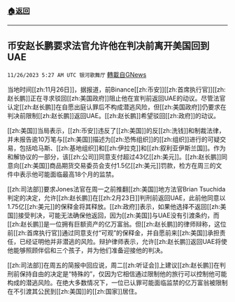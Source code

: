 ###  [:house:返回](README.md)
---


## 币安赵长鹏要求法官允许他在判决前离开美国回到UAE
`11/26/2023 5:27 AM UTC 银河歌舞厅` [轉載自GNews](https://gnews.org/articles/2038162)

当地时间[[zh:11月26日]]，据报道，前Binance[[zh:币安]][[zh:首席执行官]][[zh:赵长鹏]]正在寻求驳回[[zh:美国政府]]阻止他在宣判前返回UAE的动议。尽管法官认定[[zh:赵长鹏]]在自愿出庭认罪后不构成潜逃风险，但[[zh:美国政府]]仍要求在判决前限制[[zh:赵长鹏]]返回UAE。[[zh:赵长鹏]]希望驳回[[zh:政府]]的动议。

[[zh:美国]]当局表示，[[zh:币安]]违反了[[zh:美国]]的反[[zh:洗钱]]和制裁法律，并未报告逾10万笔与[[zh:美国]]描述为[[zh:恐怖组织]]的[[zh:组织]]进行的可疑交易，包括哈马斯、[[zh:基地组织]]和[[zh:伊拉克]]和[[zh:叙利亚伊斯兰国]]。作为和解协议的一部分，该[[zh:公司]]同意支付超过43亿[[zh:美元]]。[[zh:赵长鹏]]同意向[[zh:美国]]商品期货交易委员会支付1.5亿[[zh:美元]]罚款，检方在周三的文件中表示他可能面临最高18个月的监禁。

[[zh:司法部]]要求Jones法官在周一之前推翻[[zh:美国]]地方法官Brian Tsuchida判定的决定，允许[[zh:赵长鹏]]在[[zh:2月23日]]判刑前返回UAE，此前他同意以1.75亿[[zh:美元]]的保释金将其释放。[[zh:政府]]表示，如果他选择不返回[[zh:美国]]接受判决，可能无法确保他返回，因为[[zh:美国]]与UAE没有引渡条约，而[[zh:赵长鹏]]是一位拥有巨额资产的亿万富翁。但[[zh:赵长鹏]]的律师辩称，这位前[[zh:首席执行官]]通过同意支付“可观”的保释金，并自愿前来[[zh:美国]]承担责任，已经证明他并非潜逃的风险。辩护律师表示，允许[[zh:赵长鹏]]返回UAE将使他能够照顾伴侣和三个孩子，并为他们准备迎接他的判决。

[[zh:司法部]]在周五的简报中回应说，周二[[zh:听证会]]上建议[[zh:赵长鹏]]在判刑前保持自由的决定是“特殊的”，仅因为它相信通过限制他的旅行可以控制他可能构成的潜逃风险。在绝大多数情况下，一位已认罪可能面临监禁的亿万富翁被限制在不引渡其公民到[[zh:美国]]的[[zh:国家]]居住。
